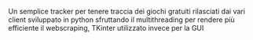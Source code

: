 Un semplice tracker per tenere traccia dei giochi gratuiti rilasciati dai vari client sviluppato in python sfruttando il multithreading per rendere più efficiente il webscraping, TKinter utilizzato invece per la GUI 
